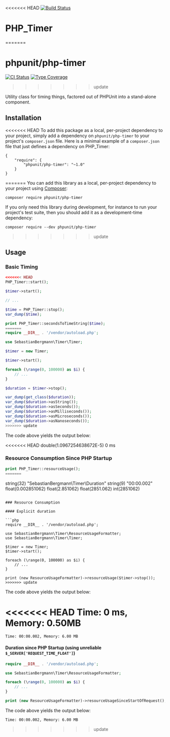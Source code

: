 <<<<<<< HEAD
[![Build Status](https://travis-ci.org/sebastianbergmann/php-timer.svg?branch=master)](https://travis-ci.org/sebastianbergmann/php-timer)

# PHP_Timer
=======
# phpunit/php-timer

[![CI Status](https://github.com/sebastianbergmann/php-timer/workflows/CI/badge.svg)](https://github.com/sebastianbergmann/php-timer/actions)
[![Type Coverage](https://shepherd.dev/github/sebastianbergmann/php-timer/coverage.svg)](https://shepherd.dev/github/sebastianbergmann/php-timer)
>>>>>>> update

Utility class for timing things, factored out of PHPUnit into a stand-alone component.

## Installation

<<<<<<< HEAD
To add this package as a local, per-project dependency to your project, simply add a dependency on `phpunit/php-timer` to your project's `composer.json` file. Here is a minimal example of a `composer.json` file that just defines a dependency on PHP_Timer:

    {
        "require": {
            "phpunit/php-timer": "~1.0"
        }
    }
=======
You can add this library as a local, per-project dependency to your project using [Composer](https://getcomposer.org/):

```
composer require phpunit/php-timer
```

If you only need this library during development, for instance to run your project's test suite, then you should add it as a development-time dependency:

```
composer require --dev phpunit/php-timer
```
>>>>>>> update

## Usage

### Basic Timing

```php
<<<<<<< HEAD
PHP_Timer::start();

$timer->start();

// ...

$time = PHP_Timer::stop();
var_dump($time);

print PHP_Timer::secondsToTimeString($time);
=======
require __DIR__ . '/vendor/autoload.php';

use SebastianBergmann\Timer\Timer;

$timer = new Timer;

$timer->start();

foreach (\range(0, 100000) as $i) {
    // ...
}

$duration = $timer->stop();

var_dump(get_class($duration));
var_dump($duration->asString());
var_dump($duration->asSeconds());
var_dump($duration->asMilliseconds());
var_dump($duration->asMicroseconds());
var_dump($duration->asNanoseconds());
>>>>>>> update
```

The code above yields the output below:

<<<<<<< HEAD
    double(1.0967254638672E-5)
    0 ms

### Resource Consumption Since PHP Startup

```php
print PHP_Timer::resourceUsage();
=======
```
string(32) "SebastianBergmann\Timer\Duration"
string(9) "00:00.002"
float(0.002851062)
float(2.851062)
float(2851.062)
int(2851062)
```

### Resource Consumption

#### Explicit duration

```php
require __DIR__ . '/vendor/autoload.php';

use SebastianBergmann\Timer\ResourceUsageFormatter;
use SebastianBergmann\Timer\Timer;

$timer = new Timer;
$timer->start();

foreach (\range(0, 100000) as $i) {
    // ...
}

print (new ResourceUsageFormatter)->resourceUsage($timer->stop());
>>>>>>> update
```

The code above yields the output below:

<<<<<<< HEAD
    Time: 0 ms, Memory: 0.50MB
=======
```
Time: 00:00.002, Memory: 6.00 MB
```

#### Duration since PHP Startup (using unreliable `$_SERVER['REQUEST_TIME_FLOAT']`)

```php
require __DIR__ . '/vendor/autoload.php';

use SebastianBergmann\Timer\ResourceUsageFormatter;

foreach (\range(0, 100000) as $i) {
    // ...
}

print (new ResourceUsageFormatter)->resourceUsageSinceStartOfRequest();
```

The code above yields the output below:

```
Time: 00:00.002, Memory: 6.00 MB
```
>>>>>>> update
